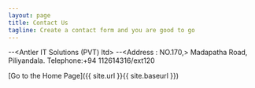```yaml
---
layout: page
title: Contact Us
tagline: Create a contact form and you are good to go
---
```


--<Antler IT Solutions (PVT) ltd>
--<Address : NO.170,>
Madapatha Road,
Piliyandala.
Telephone:+94 112614316/ext120

[Go to the Home Page]({{ site.url }}{{ site.baseurl }})
